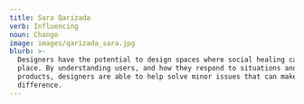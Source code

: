 ```yaml
---
title: Sara Qarizada
verb: Influencing
noun: Change
image: images/qarizada_sara.jpg
blurb: >-
  Designers have the potential to design spaces where social healing can take
  place. By understanding users, and how they respond to situations and
  products, designers are able to help solve minor issues that can make a big
  difference.
---
```

